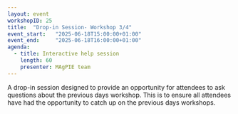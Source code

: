 ```yaml
---
layout: event
workshopID: 25
title:  "Drop-in Session- Workshop 3/4"
event_start:   "2025-06-18T15:00:00+01:00"
event_end:     "2025-06-18T16:00:00+01:00"
agenda:
  - title: Interactive help session
    length: 60
    presenter: MAgPIE team
---
```

A drop-in session designed to provide an opportunity for attendees to ask questions about the previous days workshop. This is to ensure all attendees have had the opportunity to catch up on the previous days workshops.